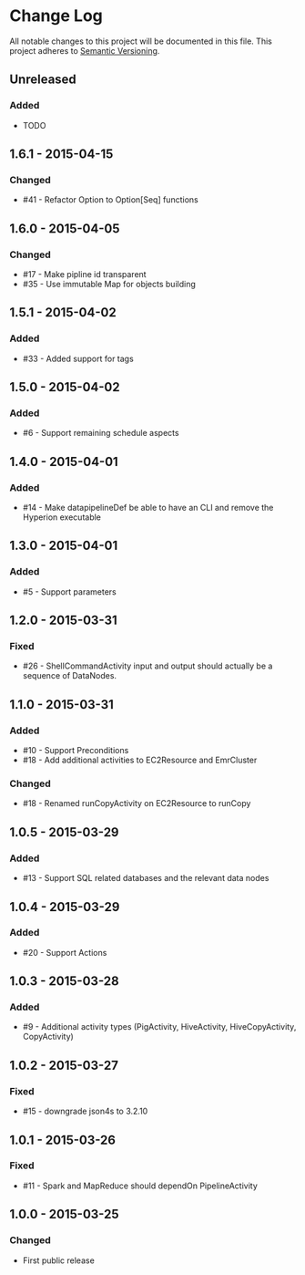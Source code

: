 # Change Log
All notable changes to this project will be documented in this file.
This project adheres to [Semantic Versioning](http://semver.org/).

## Unreleased
### Added
- TODO

## 1.6.1 - 2015-04-15
### Changed
- #41 - Refactor Option to Option[Seq] functions

## 1.6.0 - 2015-04-05
### Changed
- #17 - Make pipline id transparent
- #35 - Use immutable Map for objects building

## 1.5.1 - 2015-04-02
### Added
- #33 - Added support for tags

## 1.5.0 - 2015-04-02
### Added
- #6 - Support remaining schedule aspects

## 1.4.0 - 2015-04-01
### Added
- #14 - Make datapipelineDef be able to have an CLI and remove the Hyperion executable

## 1.3.0 - 2015-04-01
### Added
- #5 - Support parameters

## 1.2.0 - 2015-03-31
### Fixed
- #26 - ShellCommandActivity input and output should actually be a sequence of DataNodes.

## 1.1.0 - 2015-03-31
### Added
- #10 - Support Preconditions
- #18 - Add additional activities to EC2Resource and EmrCluster

### Changed
- #18 - Renamed runCopyActivity on EC2Resource to runCopy

## 1.0.5 - 2015-03-29
### Added
- #13 - Support SQL related databases and the relevant data nodes

## 1.0.4 - 2015-03-29
### Added
- #20  - Support Actions

## 1.0.3 - 2015-03-28
### Added
- #9 - Additional activity types (PigActivity, HiveActivity, HiveCopyActivity, CopyActivity)

## 1.0.2 - 2015-03-27
### Fixed
- #15 - downgrade json4s to 3.2.10

## 1.0.1 - 2015-03-26
### Fixed
- #11 - Spark and MapReduce should dependOn PipelineActivity

## 1.0.0 - 2015-03-25
### Changed
- First public release

